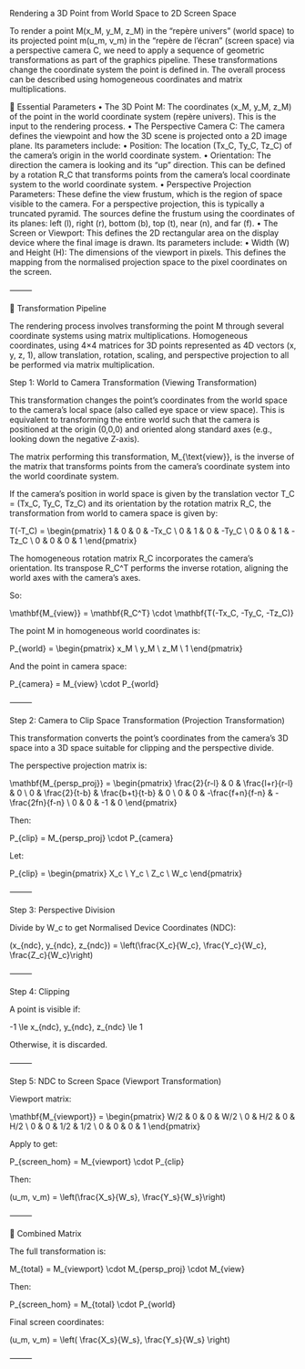 
Rendering a 3D Point from World Space to 2D Screen Space

To render a point M(x_M, y_M, z_M) in the “repère univers” (world space) to its projected point m(u_m, v_m) in the “repère de l’écran” (screen space) via a perspective camera C, we need to apply a sequence of geometric transformations as part of the graphics pipeline. These transformations change the coordinate system the point is defined in. The overall process can be described using homogeneous coordinates and matrix multiplications.

🎯 Essential Parameters
	•	The 3D Point M: The coordinates (x_M, y_M, z_M) of the point in the world coordinate system (repère univers). This is the input to the rendering process.
	•	The Perspective Camera C: The camera defines the viewpoint and how the 3D scene is projected onto a 2D image plane. Its parameters include:
	•	Position: The location (Tx_C, Ty_C, Tz_C) of the camera’s origin in the world coordinate system.
	•	Orientation: The direction the camera is looking and its “up” direction. This can be defined by a rotation R_C that transforms points from the camera’s local coordinate system to the world coordinate system.
	•	Perspective Projection Parameters: These define the view frustum, which is the region of space visible to the camera. For a perspective projection, this is typically a truncated pyramid. The sources define the frustum using the coordinates of its planes: left (l), right (r), bottom (b), top (t), near (n), and far (f).
	•	The Screen or Viewport: This defines the 2D rectangular area on the display device where the final image is drawn. Its parameters include:
	•	Width (W) and Height (H): The dimensions of the viewport in pixels. This defines the mapping from the normalised projection space to the pixel coordinates on the screen.

⸻

🧮 Transformation Pipeline

The rendering process involves transforming the point M through several coordinate systems using matrix multiplications. Homogeneous coordinates, using 4×4 matrices for 3D points represented as 4D vectors (x, y, z, 1), allow translation, rotation, scaling, and perspective projection to all be performed via matrix multiplication.

Step 1: World to Camera Transformation (Viewing Transformation)

This transformation changes the point’s coordinates from the world space to the camera’s local space (also called eye space or view space). This is equivalent to transforming the entire world such that the camera is positioned at the origin (0,0,0) and oriented along standard axes (e.g., looking down the negative Z-axis).

The matrix performing this transformation, M_{\text{view}}, is the inverse of the matrix that transforms points from the camera’s coordinate system into the world coordinate system.

If the camera’s position in world space is given by the translation vector T_C = (Tx_C, Ty_C, Tz_C) and its orientation by the rotation matrix R_C, the transformation from world to camera space is given by:

T(-T_C) = \begin{pmatrix}
1 & 0 & 0 & -Tx_C \\
0 & 1 & 0 & -Ty_C \\
0 & 0 & 1 & -Tz_C \\
0 & 0 & 0 & 1
\end{pmatrix}

The homogeneous rotation matrix R_C incorporates the camera’s orientation. Its transpose R_C^T performs the inverse rotation, aligning the world axes with the camera’s axes.

So:

\mathbf{M_{view}} = \mathbf{R_C^T} \cdot \mathbf{T(-Tx_C, -Ty_C, -Tz_C)}

The point M in homogeneous world coordinates is:

P_{world} = \begin{pmatrix} x_M \\ y_M \\ z_M \\ 1 \end{pmatrix}

And the point in camera space:

P_{camera} = M_{view} \cdot P_{world}



⸻

Step 2: Camera to Clip Space Transformation (Projection Transformation)

This transformation converts the point’s coordinates from the camera’s 3D space into a 3D space suitable for clipping and the perspective divide.

The perspective projection matrix is:

\mathbf{M_{persp\_proj}} = \begin{pmatrix}
\frac{2}{r-l} & 0 & \frac{l+r}{r-l} & 0 \\
0 & \frac{2}{t-b} & \frac{b+t}{t-b} & 0 \\
0 & 0 & -\frac{f+n}{f-n} & -\frac{2fn}{f-n} \\
0 & 0 & -1 & 0
\end{pmatrix}

Then:

P_{clip} = M_{persp\_proj} \cdot P_{camera}

Let:

P_{clip} = \begin{pmatrix} X_c \\ Y_c \\ Z_c \\ W_c \end{pmatrix}



⸻

Step 3: Perspective Division

Divide by W_c to get Normalised Device Coordinates (NDC):

(x_{ndc}, y_{ndc}, z_{ndc}) = \left(\frac{X_c}{W_c}, \frac{Y_c}{W_c}, \frac{Z_c}{W_c}\right)



⸻

Step 4: Clipping

A point is visible if:

-1 \le x_{ndc}, y_{ndc}, z_{ndc} \le 1

Otherwise, it is discarded.

⸻

Step 5: NDC to Screen Space (Viewport Transformation)

Viewport matrix:

\mathbf{M_{viewport}} = \begin{pmatrix}
W/2 & 0 & 0 & W/2 \\
0 & H/2 & 0 & H/2 \\
0 & 0 & 1/2 & 1/2 \\
0 & 0 & 0 & 1
\end{pmatrix}

Apply to get:

P_{screen\_hom} = M_{viewport} \cdot P_{clip}

Then:

(u_m, v_m) = \left(\frac{X_s}{W_s}, \frac{Y_s}{W_s}\right)



⸻

🧱 Combined Matrix

The full transformation is:

M_{total} = M_{viewport} \cdot M_{persp\_proj} \cdot M_{view}

Then:

P_{screen\_hom} = M_{total} \cdot P_{world}

Final screen coordinates:

(u_m, v_m) = \left( \frac{X_s}{W_s}, \frac{Y_s}{W_s} \right)



⸻

